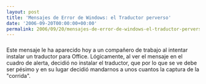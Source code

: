 ```yaml
---
layout: post
title: 'Mensajes de Error de Windows: el Traductor perverso'
date: '2006-09-20T00:00:00+00:00'
permalink: 2006/09/20/mensajes-de-error-de-windows-el-traductor-perverso/
---
```

<img style="display:block; margin:0px auto 10px; text-align:center;" src="http://photos1.blogger.com/blogger2/4553/2422/1600/MensajeTraductor.png" border="0" alt="" />Este mensaje le ha aparecido hoy a un compañero de trabajo al intentar instalar un traductor para Office. Lógicamente, al ver el mensaje en el cuadro de alerta, decidió no instalar el traductor, que por lo que se ve debe ser pésimo y en su lugar decidió mandarnos a unos cuantos la captura de la "corrida".
